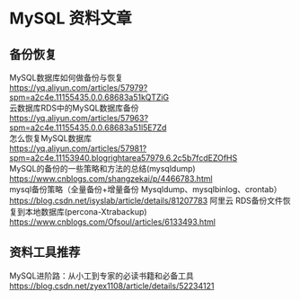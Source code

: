 # MySQL 资料文章
## 备份恢复
MySQL数据库如何做备份与恢复</br>
https://yq.aliyun.com/articles/57979?spm=a2c4e.11155435.0.0.68683a51kQTZiG </br>
云数据库RDS中的MySQL数据库备份</br>
https://yq.aliyun.com/articles/57963?spm=a2c4e.11155435.0.0.68683a51l5E7Zd </br>
怎么恢复MySQL数据库</br>
https://yq.aliyun.com/articles/57981?spm=a2c4e.11153940.blogrightarea57979.6.2c5b7fcdEZOfHS </br>
MySQL的备份的一些策略和方法的总结(mysqldump)</br>
https://www.cnblogs.com/shangzekai/p/4466783.html </br>
mysql备份策略（全量备份+增量备份 Mysqldump、mysqlbinlog、crontab）</br>
https://blog.csdn.net/isyslab/article/details/81207783
阿里云 RDS备份文件恢复到本地数据库(percona-Xtrabackup)
https://www.cnblogs.com/Ofsoul/articles/6133493.html </br>

## 资料工具推荐
MySQL进阶路：从小工到专家的必读书籍和必备工具</br>
https://blog.csdn.net/zyex1108/article/details/52234121 </br>
